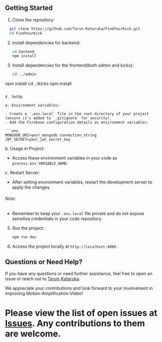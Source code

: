 ## Getting Started

1. Clone the repository:
```bash
  git clone https://github.com/Tarun-Kataruka/FindYourKick.git
  cd FindYourKick
```

2. Install dependencies for backend:

   ```bash
   cd backend
   npm install
   ```

3. Install dependencies for the frontend(both admin and kicks):

   ```bash
   cd ../admin
  npm install
  cd ../kicks
  npm install
  ```

4. SetUp

a. Environment variables:

- Create a `.env.local` file in the root directory of your project (ensure it's added to `.gitignore` for security).
- Add the Firebase configuration details as environment variables:

```env
MONGODB_URI=your_mongodb_connection_string
JWT_SECRET=your_jwt_secret_key
```

b. Usage in Project:

- Access these environment variables in your code as `process.env.VARIABLE_NAME`.

c. Restart Server:

- After setting environment variables, restart the development server to apply the changes.

###### Note:
- Remember to keep your `.env.local` file private and do not expose sensitive credentials in your code repository.

5. Run the project:

   ```bash
   npm run dev
   ```

6. Access the project locally at `http://localhost:4000`.



## Questions or Need Help?

If you have any questions or need further assistance, feel free to open an issue or reach out to [Tarun-Kataruka](https://github.com/Tarun-Kataruka).

We appreciate your contributions and look forward to your involvement in improving Motion-Amplification-Video!

# Please view the list of open issues at [Issues](https://github.com/Tarun-Kataruka/FindYourKick/issues). Any contributions to them are welcome.
